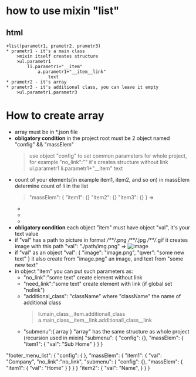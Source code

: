 # how to use mixin "list"

## html
	+list(parametr1, prametr2, prametr3)
	* prametr1 - it's a main class
		>mixin itself creates structure
		>ul.parametr1
			li.parametr1+"__item"
				a.parametr1+"__item__link"
					text
	* prametr2 - it's array
	* prametr3 - it's additional class, you can leave it empty
		>ul.parametr1.parametr3

# How to create array
* array must be in *.json file
* __obligatory condition__ in the project root must be 2 object named "config" && "massElem"
	> use object "config" to set common parameters for whole project, for example "no_link":"" it's creates structure without link
		ul.parametr1
			li.parametr1+"__item"
				text
* count of your elements(in example item1, item2,  and so on) in massElem determine count of  li in the list
	> "massElem": {
		"item1": {}
		"item2": {}
		"item3": {}
	}
	=>
	<ul>
		<li></li>
		<li></li>
		<li></li>
	</ul>
* __obligatory condition__ each object "item" must have object "val", it's your text value
* if "val" has a path to picture in format */**/*.png */**/*.jpg */**/*.gif it creates image with this path
	"val": "./path/img.png" => <img src="./path/img.png" alt="image" />
* if "val" as an object 
	"val": {
		"image": "image.png",
		"qwer": "some new text"
	}
	it also create from "image.png" an image, and text from "some new text"
* in object "item" you can put such parameters as:
	* "no_link":"some text" create element without link
	* "need_link":"some text" create element with link (if global set "nolink")
	* "additional_class": "className" where "className" the name of additional class 
		> li.main_class__item.additionall_class
			a.main_class__item__link.additionall_class__link
	* "submenu":{ array } "array" has the same structure as whole project (recursion used in mixin)
		"submenu": {
			"config": {},
			"massElem": {
				"item1": {
					"val": "Sub Home"
				}
			}
		}


"footer_menu_list":	{
	"config": {
	}, 
	"massElem": {
		"item1": {
			"val": "Company",
			"no_link":"no_link",
			"submenu": {
				"config": {},
				"massElem": {
					"item1": {
						"val": "Home"
					}
				}
			}
		}
		"item2": {
			"val": "Name",
		}
	}
}
